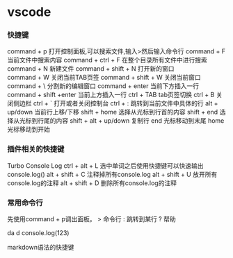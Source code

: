# vscode


### 快捷键
command + p             打开控制面板,可以搜索文件,输入>然后输入命令行
command + F             当前文件中搜索内容
command + ctrl + F      在整个目录所有文件中进行搜索  
command + N             新建文件
command + shift + N     打开新的窗口    
command + W             关闭当前TAB页签
command + shift + W     关闭当前窗口
command + \\            分割新的编辑窗口
command + enter         当前下方插入一行
command + shift +enter  当前上方插入一行
ctrl + TAB              tab页签切换
ctrl + B                关闭侧边栏
ctrl + `                打开或者关闭控制台
ctrl + :                跳转到当前文件中具体的行
alt + up/down           当前行上移/下移
shift + home            选择从光标到行首的内容
shift + end             选择从光标到行尾的内容
shift + alt + up/down   复制行
end                     光标移动到末尾
home                    光标移动到开始


### 插件相关的快捷键

Turbo Console Log
ctrl + alt + L          选中单词之后使用快捷键可以快速输出console.log()
alt + shift + C         注释掉所有console.log
alt + shift + U         放开所有console.log的注释
alt + shift + D         删除所有console.log的注释



### 常用命令行
先使用command + p调出面板。
\>  命令行 
\:  跳转到某行
\?  帮助


da d
console.log(123)

markdown语法的快捷键